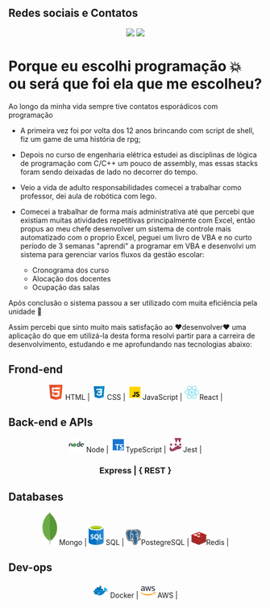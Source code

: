 ## Redes sociais e Contatos

<p align="center">
  <a href=https://www.linkedin.com/in/rafaelbporto/><img src="https://img.shields.io/badge/-Rafael%20Porto-blue?style=for-the-badge&logo=Linkedin&logoColor=white"/></a>
  <a href="mailto:rafaelbporto88@gmail.com"><img src="https://img.shields.io/badge/Gmail-D14836?style=for-the-badge&logo=gmail&logoColor=white"/></a>
</p>

# Porque eu escolhi programação :boom: ou será que foi ela que me escolheu? 

Ao longo da minha vida sempre tive contatos esporádicos com programação
- A primeira vez foi por volta dos 12 anos brincando com script de shell, fiz um game de uma história de rpg;

- Depois no curso de engenharia elétrica estudei as disciplinas de lógica de programação com C/C++ um pouco de assembly, mas essas stacks foram sendo deixadas de lado no decorrer do tempo.
- Veio a vida de adulto responsabilidades comecei a trabalhar como professor, dei aula de robótica com lego.
- Comecei a trabalhar de forma mais administrativa até que percebi que existiam muitas atividades repetitivas principalmente com Excel, então propus ao meu chefe desenvolver um sistema de controle mais automatizado com o proprio Excel, peguei um livro de VBA e no curto período de 3 semanas "aprendi" a programar em VBA e desenvolvi um sistema para gerenciar varios fluxos da gestão escolar:
  - Cronograma dos curso
  - Alocação dos docentes
  - Ocupação das salas

Após conclusão o sistema passou a ser utilizado com muita eficiência pela unidade :metal:

Assim percebi que sinto muito mais satisfação ao :heart:desenvolver:heart: uma aplicação do que em utilizá-la desta forma resolvi partir para a carreira de desenvolvimento, estudando e me aprofundando nas tecnologias abaixo:



## Frond-end
<div align="center">
<span><img src=imgs/htlm.png width=30px> HTML |</img> </span> 
<span><img src=/imgs/css.svg width=30px>CSS  |</img>  </span> 
<span><img src=/imgs/icons8-javascript-96.svg width=30px>JavaScript  |</img></span> 
<span><img src=imgs/react.svg width=30px/>React   |</img></span> 
</div>

## Back-end e APIs
<div align="center">
<span><img src=imgs/node.svg width=30px;/> Node | </span>
<span><img src=imgs/icons8-typescript.svg width=30px;/>TypeScript  |</span> 
<span><img src=imgs/jest.png width=30px;/>Jest  |</span> 
<h3> Express |  { REST } </h3>
</div>

## Databases
<div align="center">
<span><img src=imgs/mongodb.svg width=30px;/> Mongo  |  </span> 
<span><img src=imgs/sql.svg width=30px;/> SQL  |  </span> 
<span><img src=/imgs/postgresql.svg width=30px;/>PostegreSQL  |  </span> 
<span><img src=/imgs/redis.svg width=30px;/>Redis  |  </span> 
</div>
  
## Dev-ops
<div align="center">
  <span><img src=imgs/docker.svg width=30px;/> Docker  |  </span> 
  <span><img src=imgs/aws.svg width=30px;/> AWS  |  </span> 
</div>
<!--
**rafaelBPorto/rafaelbporto** is a ✨ _special_ ✨ repository because its `README.md` (this file) appears on your GitHub profile.

Here are some ideas to get you started:

- 🔭 I’m currently working on ...
- 🌱 I’m currently learning ...
- 👯 I’m looking to collaborate on ...
- 🤔 I’m looking for help with ...
- 💬 Ask me about ...
- 📫 How to reach me: ...
- 😄 Pronouns: ...
- ⚡ Fun fact: ...
-->
